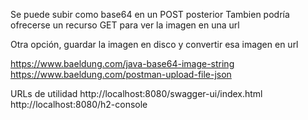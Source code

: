 Se puede subir como base64 en un POST posterior
Tambien podría ofrecerse un recurso GET para ver la imagen en una url


Otra opción, guardar la imagen en disco y convertir esa imagen en url

https://www.baeldung.com/java-base64-image-string
https://www.baeldung.com/postman-upload-file-json

URLs de utilidad
http://localhost:8080/swagger-ui/index.html
http://localhost:8080/h2-console